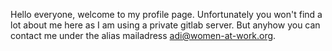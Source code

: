 Hello everyone, welcome to my profile page. Unfortunately you won't find a lot about me here as I am using a private gitlab server. But anyhow you can contact me under the alias mailadress adi@women-at-work.org.
